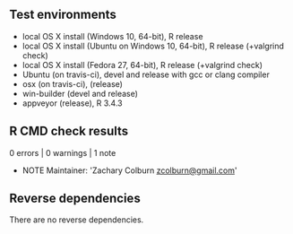 ## Test environments
* local OS X install (Windows 10, 64-bit), R release
* local OS X install (Ubuntu on Windows 10, 64-bit), R release (+valgrind check)
* local OS X install (Fedora 27, 64-bit), R release (+valgrind check)
* Ubuntu (on travis-ci), devel and release with gcc or clang compiler
* osx (on travis-ci), (release)
* win-builder (devel and release)
* appveyor (release), R 3.4.3

## R CMD check results

0 errors | 0 warnings | 1 note

* NOTE Maintainer: 'Zachary Colburn <zcolburn@gmail.com>'


## Reverse dependencies

There are no reverse dependencies.

